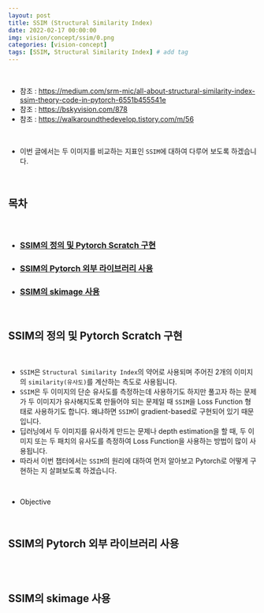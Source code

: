 ```yaml
---
layout: post
title: SSIM (Structural Similarity Index)
date: 2022-02-17 00:00:00
img: vision/concept/ssim/0.png
categories: [vision-concept] 
tags: [SSIM, Structural Similarity Index] # add tag
---
```


<br>

- 참조 : https://medium.com/srm-mic/all-about-structural-similarity-index-ssim-theory-code-in-pytorch-6551b455541e
- 참조 : https://bskyvision.com/878
- 참조 : https://walkaroundthedevelop.tistory.com/m/56

<br>

- 이번 글에서는 두 이미지를 비교하는 지표인 `SSIM`에 대하여 다루어 보도록 하겠습니다.

<br>

## **목차**

<br>

- ### [SSIM의 정의 및 Pytorch Scratch 구현](#ssim의-정의-및-pytorch-scratch-구현-1)
- ### [SSIM의 Pytorch 외부 라이브러리 사용](#ssim의-pytorch-외부-라이브러리-사용-1)
- ### [SSIM의 skimage 사용](#ssim의-skimage-사용-1)

<br>

## **SSIM의 정의 및 Pytorch Scratch 구현**

<br>

- `SSIM`은 `Structural Similarity Index`의 약어로 사용되며 주어진 2개의 이미지의 `similarity(유사도)`를 계산하는 측도로 사용됩니다.
- `SSIM`은 두 이미지의 단순 유사도를 측정하는데 사용하기도 하지만 풀고자 하는 문제가 두 이미지가 유사해지도록 만들어야 되는 문제일 때 `SSIM`을 Loss Function 형태로 사용하기도 합니다. 왜냐하면 `SSIM`이 gradient-based로 구현되어 있기 때문입니다.
- 딥러닝에서 두 이미지를 유사하게 만드는 문제나 depth estimation을 할 때, 두 이미지 또는 두 패치의 유사도를 측정하여 Loss Function을 사용하는 방법이 많이 사용됩니다. 
- 따라서 이번 챕터에서는 `SSIM`의 원리에 대하여 먼저 알아보고 Pytorch로 어떻게 구현하는 지 살펴보도록 하겠습니다.

<br>

- Objective 

<br>


## **SSIM의 Pytorch 외부 라이브러리 사용**

<br>

<br>


## **SSIM의 skimage 사용**

<br>

<br>

